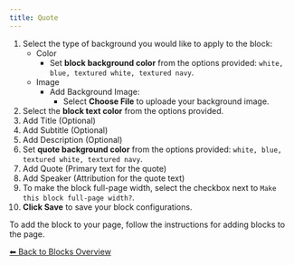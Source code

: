 ```yaml
---
title: Quote
---
```


1. Select the type of background you would like to apply to the block:
   - Color
     - Set **block background color** from the options provided: `white, blue, textured white, textured navy`.
   - Image
     - Add Background Image:
       - Select **Choose File** to uploade your background image.
2. Select the **block text color** from the options provided.
3. Add Title (Optional)
4. Add Subtitle (Optional)
5. Add Description (Optional)
6. Set **quote background color** from the options provided: `white, blue, textured white, textured navy`.
7. Add Quote (Primary text for the quote)
8. Add Speaker (Attribution for the quote text)
9. To make the block full-page width, select the checkbox next to `Make this block full-page width?`.
10. **Click Save** to save your block configurations.

To add the block to your page, follow the instructions for adding blocks to the page.

[⬅︎ Back to Blocks Overview](/styled-block-builder/blocks/general)
